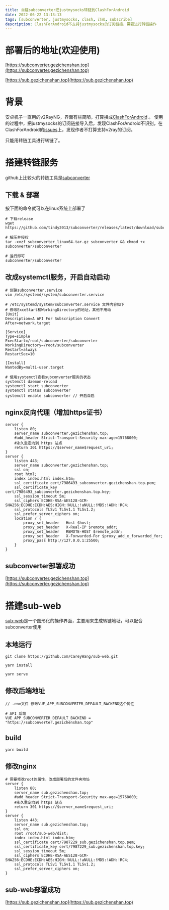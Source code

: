 ```yaml
---
title: 自建subconverter把justmysocks转链到ClashForAndroid
date: 2022-06-22 13:13:13
tags: [subconverter, justmysocks, clash, 订阅, subscribe]
description: ClashForAndroid不支持justmysocks的订阅链接，需要进行转链操作
---
```

# 部署后的地址(欢迎使用)

[https://subconverter.gezichenshan.top](https://subconverter.gezichenshan.top)


[https://sub.gezichenshan.top](https://sub.gezichenshan.top)


# 背景

安卓机子一直用的v2RayNG，界面有些简陋，打算换成[ClashForAndroid](https://github.com/yichengchen/clashX) 。
使用的过程中，把justmysocks的订阅链接导入后，发现ClashForAndroid不识别，在ClashForAndroid的[issues](https://github.com/Kr328/ClashForAndroid/issues/1383)上，发现作者不打算支持v2ray的订阅。

只能用转链工具进行转链了。

# 搭建转链服务

github上比较火的转链工具是[subconverter](https://github.com/tindy2013/subconverter)

## 下载 & 部署

按下面的命令就可以在linux系统上部署了

```
# 下载release
wget https://github.com/tindy2013/subconverter/releases/latest/download/subconverter_linux64.tar.gz

# 解压并授权
tar -xvzf subconverter_linux64.tar.gz subconverter && chmod +x subconverter/subconverter

# 运行即可
subconverter/subconverter

```

## 改成systemctl服务，开启自动启动

```
# 创建subconverter.service
vim /etc/systemd/system/subconverter.service
```

```
# /etc/systemd/system/subconverter.service 文件内容如下
# 修改ExceStart和WorkingDirectory的地址，其他不用动
[Unit]
Description=A API For Subscription Convert
After=network.target

[Service]
Type=simple
ExecStart=/root/subconverter/subconverter
WorkingDirectory=/root/subconverter
Restart=always
RestartSec=10

[Install]
WantedBy=multi-user.target
```

```
# 使用systemctl查看subconverter服务的状态
systemctl daemon-reload
systemctl start subconverter
systemctl status subconverter
systemctl enable subconverter // 开启自启
```

## nginx反向代理（增加https证书）

```
server {
    listen 80;
    server_name subconverter.gezichenshan.top;
    #add_header Strict-Transport-Security max-age=15768000;
    #永久重定向到 https 站点
    return 301 https://$server_name$request_uri;
}
server {
    listen 443;
    server_name subconverter.gezichenshan.top;
    ssl on;
    root html;
    index index.html index.htm;
    ssl_certificate cert/7986493_subconverter.gezichenshan.top.pem;
    ssl_certificate_key cert/7986493_subconverter.gezichenshan.top.key;
    ssl_session_timeout 5m;
    ssl_ciphers ECDHE-RSA-AES128-GCM-SHA256:ECDHE:ECDH:AES:HIGH:!NULL:!aNULL:!MD5:!ADH:!RC4;
    ssl_protocols TLSv1 TLSv1.1 TLSv1.2;
    ssl_prefer_server_ciphers on;
    location / {
        proxy_set_header   Host $host;
        proxy_set_header   X-Real-IP $remote_addr;
        proxy_set_header   REMOTE-HOST $remote_addr;
        proxy_set_header   X-Forwarded-For $proxy_add_x_forwarded_for;
        proxy_pass http://127.0.0.1:25500;
    }
}

```

## subconverter部署成功

[https://subconverter.gezichenshan.top](https://subconverter.gezichenshan.top)

# 搭建sub-web

[sub-web](https://github.com/CareyWang/sub-web)是一个图形化的操作界面，主要用来生成转链地址，可以配合subconverter使用

## 本地运行 
```
git clone https://github.com/CareyWang/sub-web.git

yarn install

yarn serve
```

## 修改后端地址
```
// .env文件 修改VUE_APP_SUBCONVERTER_DEFAULT_BACKEND这个属性

# API 后端
VUE_APP_SUBCONVERTER_DEFAULT_BACKEND = "https://subconverter.gezichenshan.top"
```

## build
```
yarn build
```

## 修改nginx
```
# 需要修改root的属性，改成部署后的文件夹地址
server {
    listen 80;
    server_name sub.gezichenshan.top;
    #add_header Strict-Transport-Security max-age=15768000;
    #永久重定向到 https 站点
    return 301 https://$server_name$request_uri;
}
server {
    listen 443;
    server_name sub.gezichenshan.top;
    ssl on;
    root /root/sub-web/dist;
    index index.html index.htm;
    ssl_certificate cert/7987229_sub.gezichenshan.top.pem;
    ssl_certificate_key cert/7987229_sub.gezichenshan.top.key;
    ssl_session_timeout 5m;
    ssl_ciphers ECDHE-RSA-AES128-GCM-SHA256:ECDHE:ECDH:AES:HIGH:!NULL:!aNULL:!MD5:!ADH:!RC4;
    ssl_protocols TLSv1 TLSv1.1 TLSv1.2;
    ssl_prefer_server_ciphers on;
}

```

## sub-web部署成功

[https://sub.gezichenshan.top](https://sub.gezichenshan.top)